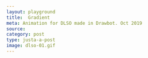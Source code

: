 ```yaml
---
layout: playground
title:  Gradient
meta: Animation for DLSO made in Drawbot. Oct 2019
source: 
category: post
type: justa-a-post
image: dlso-01.gif
---
```






